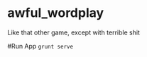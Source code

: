 awful_wordplay
==============

Like that other game, except with terrible shit

#Run App
`grunt serve`